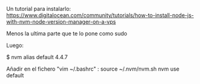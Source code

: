 Un tutorial para instalarlo:
https://www.digitalocean.com/community/tutorials/how-to-install-node-js-with-nvm-node-version-manager-on-a-vps

Menos la ultima parte que te lo pone como sudo

Luego:

$ nvm alias default 4.4.7

Añadir en el fichero "vim ~/.bashrc" :
source ~/.nvm/nvm.sh nvm use default
